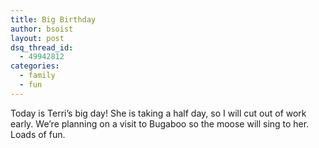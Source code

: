 ```yaml
---
title: Big Birthday
author: bsoist
layout: post
dsq_thread_id:
  - 49942812
categories:
  - family
  - fun
---
```

Today is Terri&#8217;s big day! She is taking a half day, so I will cut out of work early. We&#8217;re planning on a visit to Bugaboo so the moose will sing to her. Loads of fun.
